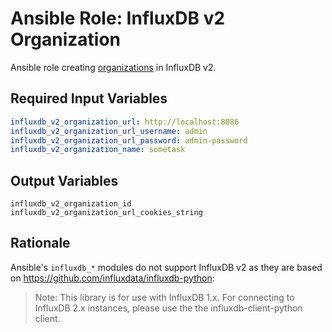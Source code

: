 # Ansible Role: InfluxDB v2 Organization

Ansible role creating [organizations](https://docs.influxdata.com/influxdb/cloud/organizations/view-orgs/) in InfluxDB v2.

## Required Input Variables

```yaml
influxdb_v2_organization_url: http://localhost:8086
influxdb_v2_organization_url_username: admin
influxdb_v2_organization_url_password: admin-password
influxdb_v2_organization_name: sometask
```

## Output Variables

```
influxdb_v2_organization_id
influxdb_v2_organization_url_cookies_string
```

## Rationale

Ansible's `influxdb_*` modules do not support InfluxDB v2 as they are based on https://github.com/influxdata/influxdb-python:

> Note: This library is for use with InfluxDB 1.x. For connecting to InfluxDB 2.x instances, please use the the influxdb-client-python client.
